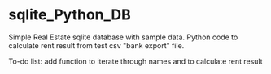 # sqlite_Python_DB
Simple Real Estate sqlite database with sample data. Python code to calculate rent result from test csv "bank export" file.

To-do list:
add function to iterate through names and to calculate rent result
